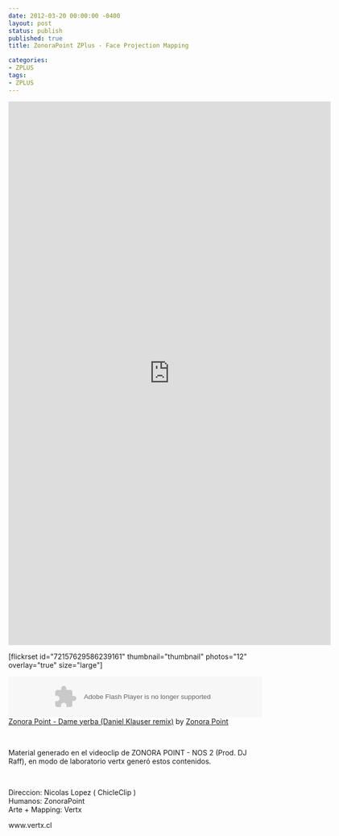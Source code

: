 ```yaml
---
date: 2012-03-20 00:00:00 -0400
layout: post
status: publish
published: true
title: ZonoraPoint ZPlus - Face Projection Mapping

categories:
- ZPLUS
tags:
- ZPLUS
---
```


<p><iframe src="http://player.vimeo.com/video/38877154?color=757575" frameborder="0" width="640" height="1080"></iframe></p>
<p>[flickrset id="72157629586239161" thumbnail="thumbnail" photos="12" overlay="true" size="large"]</p>
<p><object width="100%" height="81" classid="clsid:d27cdb6e-ae6d-11cf-96b8-444553540000" codebase="http://download.macromedia.com/pub/shockwave/cabs/flash/swflash.cab#version=6,0,40,0"><param name="allowscriptaccess" value="always" /><param name="src" value="https://player.soundcloud.com/player.swf?url=http%3A%2F%2Fapi.soundcloud.com%2Ftracks%2F10206641&amp;show_comments=true&amp;auto_play=false&amp;color=000000" /><embed width="100%" height="81" type="application/x-shockwave-flash" src="https://player.soundcloud.com/player.swf?url=http%3A%2F%2Fapi.soundcloud.com%2Ftracks%2F10206641&amp;show_comments=true&amp;auto_play=false&amp;color=000000" allowscriptaccess="always" /> </object> <span><a href="http://soundcloud.com/zonorapoint/zonora-point-dame-yerba-daniel">Zonora Point - Dame yerba (Daniel Klauser remix)</a> by <a href="http://soundcloud.com/zonorapoint">Zonora Point</a></span></p>
<p>&nbsp;</p>
<p>Material generado en el videoclip de ZONORA POINT - NOS 2 (Prod. DJ Raff), en modo de laboratorio vertx gener&oacute; estos contenidos.</p>
<p>&nbsp;</p>
<p>Direccion: Nicolas Lopez ( ChicleClip )<br />
Humanos: ZonoraPoint<br />
Arte + Mapping: Vertx</p>
<p>www.vertx.cl</p>
